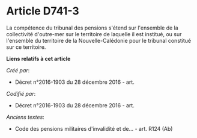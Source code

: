 # Article D741-3

La compétence du tribunal des pensions s'étend sur l'ensemble de la collectivité d'outre-mer sur le territoire de laquelle il
est institué, ou sur l'ensemble du territoire de la Nouvelle-Calédonie pour le tribunal constitué sur ce territoire.

**Liens relatifs à cet article**

_Créé par_:

  - Décret n°2016-1903 du 28 décembre 2016 - art.

_Codifié par_:

  - Décret n°2016-1903 du 28 décembre 2016 - art.

_Anciens textes_:

  - Code des pensions militaires d'invalidité et de... - art. R124 (Ab)
